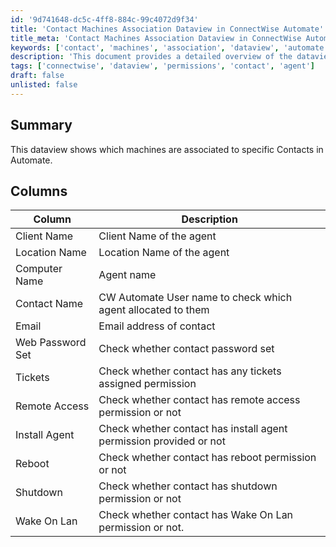 ```yaml
---
id: '9d741648-dc5c-4ff8-884c-99c4072d9f34'
title: 'Contact Machines Association Dataview in ConnectWise Automate'
title_meta: 'Contact Machines Association Dataview in ConnectWise Automate'
keywords: ['contact', 'machines', 'association', 'dataview', 'automate']
description: 'This document provides a detailed overview of the dataview that displays the association between machines and specific contacts in ConnectWise Automate, including various permissions and attributes related to each contact.'
tags: ['connectwise', 'dataview', 'permissions', 'contact', 'agent']
draft: false
unlisted: false
---
```

## Summary

This dataview shows which machines are associated to specific Contacts in Automate.

## Columns

| Column               | Description                                                             |
|----------------------|-------------------------------------------------------------------------|
| Client Name          | Client Name of the agent                                                |
| Location Name        | Location Name of the agent                                              |
| Computer Name        | Agent name                                                              |
| Contact Name         | CW Automate User name to check which agent allocated to them            |
| Email                | Email address of contact                                                |
| Web Password Set     | Check whether contact password set                                      |
| Tickets              | Check whether contact has any tickets assigned permission               |
| Remote Access        | Check whether contact has remote access permission or not               |
| Install Agent        | Check whether contact has install agent permission provided or not      |
| Reboot               | Check whether contact has reboot permission or not                      |
| Shutdown             | Check whether contact has shutdown permission or not                    |
| Wake On Lan          | Check whether contact has Wake On Lan permission or not.                |






